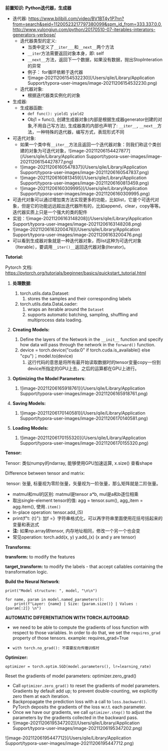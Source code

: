 **前置知识: Python迭代器，生成器**

- 迭代器: https://www.bilibili.com/video/BV1BT4y1P7nn?from=search&seid=11200523217797380099&spm_id_from=333.337.0.0, http://www.yulongjun.com/python/20170510-07-iterables-interators-generators-verbose/
  - 迭代器类型的定义:
    - 当类中定义了```__iter___```和```__next__```两个方法
    - ```__iter```方法需要返回对象本身，即: self
    - ```__next__```方法，返回下一个数据，如果没有数据，抛出StopInteration的异常
    - 例子： for循环依赖于迭代器
    - ![image-20211206154532230](/Users/qile/Library/Application Support/typora-user-images/image-20211206154532230.png)
  - 迭代器对象:
    - 根据迭代器类实例化的对象
- 生成器:
  - 生成器函数: 
    - ```def func(): yield1 yield2```
    - Obj1 = func(), 创建生成器对象(内部是根据生成器generator创建的对象,不用自己写方法), 生成器类的内部也声明了: ```__iter__```, ```__next__```方法，一种特殊的迭代器，编写方式，表现形式不同
- 可迭代对象:
  - 如果一个类中有```__iter__```方法且返回一个迭代器对象：则我们称这个类创建的对象为可迭代对象，![image-20211206154427877](/Users/qile/Library/Application Support/typora-user-images/image-20211206154427877.png)
  - ![image-20211206160547837](/Users/qile/Library/Application Support/typora-user-images/image-20211206160547837.png)
  - ![image-20211206160813459](/Users/qile/Library/Application Support/typora-user-images/image-20211206160813459.png)
  - ![image-20211206160309995](/Users/qile/Library/Application Support/typora-user-images/image-20211206160309995.png)
- 可迭代对象可以通过增加类方法实现更多的功能，比如list，它是个可迭代对象，但是它的功能远远超出迭代器所有的，比如append，clear，copy等等。迭代器实质上只是一个强大的类的配件
- 实验：![image-20211206163148208](/Users/qile/Library/Application Support/typora-user-images/image-20211206163148208.png)
- ![image-20211206163200476](/Users/qile/Library/Application Support/typora-user-images/image-20211206163200476.png)
- 可以看到生成器对象就是一种迭代器对象，而list这种为可迭代对象（Iterable），要调用```__iter()__```返回迭代器对象(Iterator)。



**Tutorial:**

Pytorch 文档: https://pytorch.org/tutorials/beginner/basics/quickstart_tutorial.html



1. **处理数据**: 
   1. torch.utils.data.Dataset:
      1.  stores the samples and their corresponding labels
   2. torch.utils.data.DataLoader:
      1. wraps an iterable around the `Dataset`
      2. supports automatic batching, sampling, shuffling and multiprocess data loading. 

2. **Creating Models:**
   1. Define the layers of the Network in the ```__init__``` function and specify how data will pass through the network in the ```forward()``` function.
   2. device = torch.device("cuda:0" if torch.cuda.is_available() else "cpu")；model.to(device)
      1. 这行代码的意思是将所有最开始读取数据时的tensor变量copy一份到device所指定的GPU上去，之后的运算都在GPU上进行。
3. **Optimizing the Model Parameters**:
   1. ![image-20211206165918761](/Users/qile/Library/Application Support/typora-user-images/image-20211206165918761.png)

4. **Saving Models:**
   1. ![image-20211206170140581](/Users/qile/Library/Application Support/typora-user-images/image-20211206170140581.png)
5. **Loading Models:**
   1. ![image-20211206170155320](/Users/qile/Library/Application Support/typora-user-images/image-20211206170155320.png)



**Tensor:**

Tensor: 类似numpy的ndarray, 能够使用GPU加速运算, x.size() 查看shape

Difference between tensor and matrix:	

​	tensor: 张量, 标量视为零阶张量，矢量视为一阶张量，那么矩阵就是二阶张量。

- matmul和mul的区别: matmul是tensor a*b, mul是a和b逐位相乘
- 取出single-element tensor的值: agg = tensor.sum(), agg_item = agg.item(), 使用```.item()```
- In-place operation: tensor.add_(5)
- print(f"t: {t}"): 加f =》字符串格式化，可以再字符串里面使用花括号括起来的变量和表达式
- **注:** 如果np.array转tensor, 内存地址相同，修改一个另一个也会变
- 常见operation: torch.add(x, y)  y.add_(x)    (x and y are tensor)



**Transforms**:

**transform:** to modify the features

**target_transform:** to modify the labels - that accept callables containing the transformation logic.



**Build the Neural Network**: 

```
print("Model structure: ", model, "\n\n")

for name, param in model.named_parameters():
    print(f"Layer: {name} | Size: {param.size()} | Values : {param[:2]} \n")
```





**AUTOMATIC DIFFERENTIATION WITH TORCH.AUTOGRAD**:

- we need to be able to compute the gradients of loss function with respect to those variables. In order to do that, we set the `requires_grad` property of those tensors. example: requires_grad=True

- ```
  with torch.no_grad(): 不需要反向传播训练时
  ```



**Optimizer:**

```
optimizer = torch.optim.SGD(model.parameters(), lr=learning_rate)
```

Reset the gradients of model parameters: optimizer.zero_grad()

- Call `optimizer.zero_grad()` to reset the gradients of model parameters. Gradients by default add up; to prevent double-counting, we explicitly zero them at each iteration.
- Backpropagate the prediction loss with a call to `loss.backward()`. PyTorch deposits the gradients of the loss w.r.t. each parameter.
- Once we have our gradients, we call `optimizer.step()` to adjust the parameters by the gradients collected in the backward pass.
- ![image-20211206195347202](/Users/qile/Library/Application Support/typora-user-images/image-20211206195347202.png)

![image-20211206195447712](/Users/qile/Library/Application Support/typora-user-images/image-20211206195447712.png)
